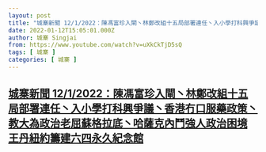 ```yaml
---
layout: post
title: "城寨新聞 12/1/2022：陳馮富珍入閘丶林鄭改組十五局部署連任丶入小學打科興爭議丶香港冇口服藥政策丶教大為政治老屈蘇格拉底丶哈薩克內鬥強人政治困境 王丹紐約籌建六四永久紀念館"
date: 2022-01-12T15:05:01.000Z
author: 城寨 Singjai
from: https://www.youtube.com/watch?v=uXkCkTjD5sQ
tags: [ 城寨 ]
categories: [ 城寨 ]
---
```

<!--1641999901000-->
[城寨新聞 12/1/2022：陳馮富珍入閘丶林鄭改組十五局部署連任丶入小學打科興爭議丶香港冇口服藥政策丶教大為政治老屈蘇格拉底丶哈薩克內鬥強人政治困境 王丹紐約籌建六四永久紀念館](https://www.youtube.com/watch?v=uXkCkTjD5sQ)
------

<div>

</div>
